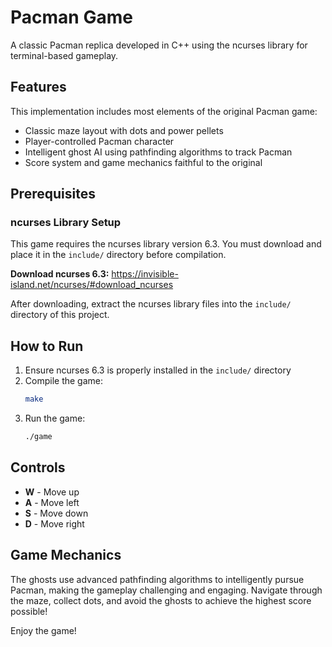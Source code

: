 # Pacman Game

A classic Pacman replica developed in C++ using the ncurses library for terminal-based gameplay.

## Features

This implementation includes most elements of the original Pacman game:
- Classic maze layout with dots and power pellets
- Player-controlled Pacman character
- Intelligent ghost AI using pathfinding algorithms to track Pacman
- Score system and game mechanics faithful to the original

## Prerequisites

### ncurses Library Setup
This game requires the ncurses library version 6.3. You must download and place it in the `include/` directory before compilation.

**Download ncurses 6.3:**
https://invisible-island.net/ncurses/#download_ncurses

After downloading, extract the ncurses library files into the `include/` directory of this project.

## How to Run

1. Ensure ncurses 6.3 is properly installed in the `include/` directory
2. Compile the game:
   ```bash
   make
   ```
3. Run the game:
   ```bash
   ./game
   ```

## Controls

- **W** - Move up
- **A** - Move left  
- **S** - Move down
- **D** - Move right

## Game Mechanics

The ghosts use advanced pathfinding algorithms to intelligently pursue Pacman, making the gameplay challenging and engaging. Navigate through the maze, collect dots, and avoid the ghosts to achieve the highest score possible!

Enjoy the game!
